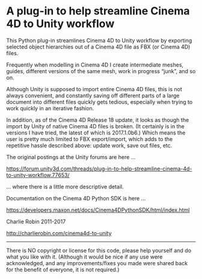 # A plug-in to help streamline Cinema 4D to Unity workflow
This Python plug-in streamlines Cinema 4D to Unity workflow by exporting selected object hierarchies out of a Cinema 4D file as FBX (or Cinema 4D) files.

Frequently when modelling in Cinema 4D I create intermediate meshes, guides, different versions of the same mesh, work in progress “junk”, and so on.

Although Unity is supposed to import entire Cinema 4D files, this is not always convenient, and constantly saving off different parts of a large document into different files quickly gets tedious, especially when trying to work quickly in an iterative fashion.

In addition, as of the Cinema 4D Release 18 update, it looks as though the import by Unity of native Cinema 4D files is broken. (It certainly is in the versions I have tried, the latest of which is 2017.1.0b6.) Which means the user is pretty much limited to FBX export/import, which adds to the repetitive hassle described above: update work, save out files, etc.

The original postings at the Unity forums are here ...

https://forum.unity3d.com/threads/plug-in-to-help-streamline-cinema-4d-to-unity-workflow.77653/

... where there is a little more descriptive detail.

Documentation on the Cinema 4D Python SDK is here ...

https://developers.maxon.net/docs/Cinema4DPythonSDK/html/index.html

Charlie Robin 2011-2017

http://charlierobin.com/cinema4d-to-unity

***********************

There is NO copyright or license for this code, please help yourself and do what you like with it. (Although it would be nice if any use were acknowledged, and any improvements/fixes you made were shared back for the benefit of everyone, it is not required.)
